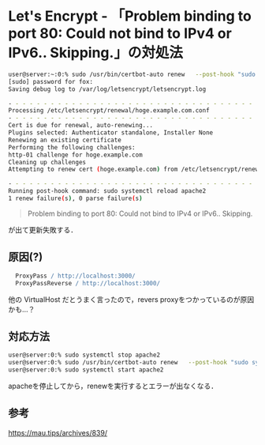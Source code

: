 # Let's Encrypt - 「Problem binding to port 80: Could not bind to IPv4 or IPv6.. Skipping.」の対処法




```bash
user@server:~:0:% sudo /usr/bin/certbot-auto renew   --post-hook "sudo systemctl reload apache2"
[sudo] password for fox:
Saving debug log to /var/log/letsencrypt/letsencrypt.log

- - - - - - - - - - - - - - - - - - - - - - - - - - - - - - - - - - - - - - - -
Processing /etc/letsencrypt/renewal/hoge.example.com.conf
- - - - - - - - - - - - - - - - - - - - - - - - - - - - - - - - - - - - - - - -
Cert is due for renewal, auto-renewing...
Plugins selected: Authenticator standalone, Installer None
Renewing an existing certificate
Performing the following challenges:
http-01 challenge for hoge.example.com
Cleaning up challenges
Attempting to renew cert (hoge.example.com) from /etc/letsencrypt/renewal/hoge.example.com.conf produced an unexpected error: Problem binding to port 80: Could not bind to IPv4 or IPv6.. Skipping.

- - - - - - - - - - - - - - - - - - - - - - - - - - - - - - - - - - - - - - - -
Running post-hook command: sudo systemctl reload apache2
1 renew failure(s), 0 parse failure(s)
```


> Problem binding to port 80: Could not bind to IPv4 or IPv6.. Skipping.

が出て更新失敗する．

## 原因(?)

```apache
  ProxyPass / http://localhost:3000/
  ProxyPassReverse / http://localhost:3000/
```

他の VirtualHost だとうまく言ったので，revers proxyをつかっているのが原因かも…？

 
 
## 対応方法

```bash
user@server:0:% sudo systemctl stop apache2
user@server:0:% sudo /usr/bin/certbot-auto renew   --post-hook "sudo systemctl reload apache2"
user@server:0:% sudo systemctl start apache2
```

apacheを停止してから，renewを実行するとエラーが出なくなる．




## 参考

https://mau.tips/archives/839/